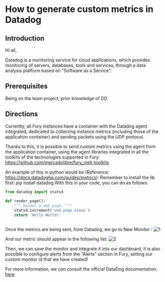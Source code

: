 # How to generate custom metrics in Datadog

## Introduction

Hi all,

Datadog is a monitoring service for cloud applications, which provides monitoring of servers, databases, tools and services, through a data analysis platform based on "Software as a Service".

## Prerequisites

Being on the team project, prior knowledge of DD

## Directions

Currently, all Fury instances have a container with the Datadog agent integrated, dedicated to collecting instance metrics (including those of the application container) and sending packets using the UDP protocol.

Thanks to this, it is possible to send custom metrics using the agent from the application container, using the agent libraries integrated in all the toolkits of the technologies supported in Fury: https://github.com/mercadolibre/fury_meli-toolkits

An example of this in python would be (Reference: https://docs.datadoghq.com/guides/metrics):
Remember to install the lib first: pip install datadog
With this in your code, you can do as follows:

```python
from datadog import statsd
 
def render_page():
    """ Render a web page. """
    statsd.increment('web.page_views')
    return 'Hello World!'
    
```
Once the metrics are being sent, from Datadog, we go to New Monitor :
![1](https://user-images.githubusercontent.com/81833300/161585432-1fcce757-00ce-4b74-b917-3e4491bd85c3.png)

And our metric should appear in the following list:
![2](https://user-images.githubusercontent.com/81833300/161585505-354dc785-54c3-4d77-9902-ac89b5e0b3e6.png)

Then, we can save the monitor and integrate it into our dashboard, it is also possible to configure alerts from the “Alerts” section in Fury, setting our custom monitor id that we have created!

For more information, we can consult the official DataDog documentation: 
[here](https://docs.datadoghq.com/metrics/custom_metrics/)

   
